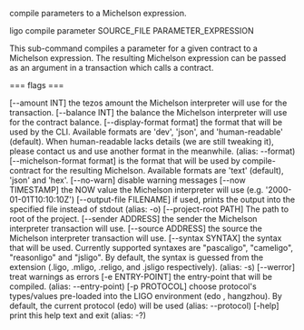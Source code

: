 compile parameters to a Michelson expression.

ligo compile parameter SOURCE_FILE PARAMETER_EXPRESSION

This sub-command compiles a parameter for a given contract to a
Michelson expression. The resulting Michelson expression can be passed
as an argument in a transaction which calls a contract.

=== flags ===

\[\--amount INT\] the tezos amount the Michelson interpreter will use
for the transaction. \[\--balance INT\] the balance the Michelson
interpreter will use for the contract balance. \[\--display-format
format\] the format that will be used by the CLI. Available formats are
\'dev\', \'json\', and \'human-readable\' (default). When human-readable
lacks details (we are still tweaking it), please contact us and use
another format in the meanwhile. (alias: \--format)
\[\--michelson-format format\] is the format that will be used by
compile-contract for the resulting Michelson. Available formats are
\'text\' (default), \'json\' and \'hex\'. \[\--no-warn\] disable warning
messages \[\--now TIMESTAMP\] the NOW value the Michelson interpreter
will use (e.g. \'2000-01-01T10:10:10Z\') \[\--output-file FILENAME\] if
used, prints the output into the specified file instead of stdout
(alias: -o) \[\--project-root PATH\] The path to root of the project.
\[\--sender ADDRESS\] the sender the Michelson interpreter transaction
will use. \[\--source ADDRESS\] the source the Michelson interpreter
transaction will use. \[\--syntax SYNTAX\] the syntax that will be used.
Currently supported syntaxes are \"pascaligo\", \"cameligo\",
\"reasonligo\" and \"jsligo\". By default, the syntax is guessed from
the extension (.ligo, .mligo, .religo, and .jsligo respectively).
(alias: -s) \[\--werror\] treat warnings as errors \[-e ENTRY-POINT\]
the entry-point that will be compiled. (alias: \--entry-point) \[-p
PROTOCOL\] choose protocol\'s types/values pre-loaded into the LIGO
environment (edo , hangzhou). By default, the current protocol (edo)
will be used (alias: \--protocol) \[-help\] print this help text and
exit (alias: -?)
